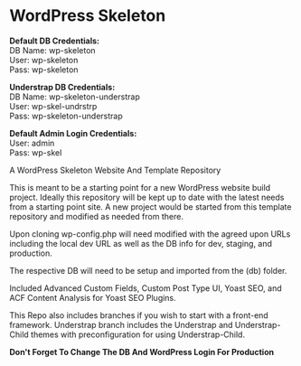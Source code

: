 # WordPress Skeleton

**Default DB Credentials:**\
DB Name: wp-skeleton\
User: wp-skeleton\
Pass: wp-skeleton

**Understrap DB Credentials:**\
DB Name: wp-skeleton-understrap\
User: wp-skel-undrstrp\
Pass: wp-skeleton-understrap

**Default Admin Login Credentials:**\
User: admin\
Pass: wp-skel

A WordPress Skeleton Website And Template Repository

This is meant to be a starting point for a new WordPress website build project.
Ideally this repository will be kept up to date with the latest needs from a starting point site.
A new project would be started from this template repository and modified as needed from there.

Upon cloning wp-config.php will need modified with the agreed upon URLs including the local dev URL as well as the DB info for dev, staging, and production.

The respective DB will need to be setup and imported from the (db) folder.

Included Advanced Custom Fields, Custom Post Type UI, Yoast SEO, and ACF Content Analysis for Yoast SEO Plugins.

This Repo also includes branches if you wish to start with a front-end framework.
Understrap branch includes the Understrap and Understrap-Child themes with preconfiguration for using Understrap-Child.

**Don't Forget To Change The DB And WordPress Login For Production**
